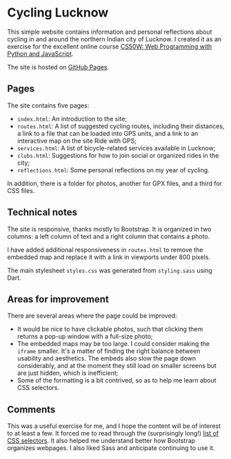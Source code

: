 # Cycling Lucknow

This simple website contains information and personal reflections about cycling in and around the northern Indian city of Lucknow. I created it as an exercise for the excellent online course [CS50W: Web Programming with Python and JavaScript](https://www.edx.org/course/cs50s-web-programming-with-python-and-javascript).

The site is hosted on <a href="https://spfrantz.github.io/cycling-lucknow/">GitHub Pages</a>.

## Pages

The site contains five pages:
* `index.html`: An introduction to the site;
* `routes.html`: A list of suggested cycling routes, including their distances, a link to a file that can be loaded into GPS units, and a link to an interactive map on the site Ride with GPS;
* `services.html`: A list of bicycle-related services available in Lucknow;
* `clubs.html`: Suggestions for how to join social or organized rides in the city;
* `reflections.html`: Some personal reflections on my year of cycling.

In addition, there is a folder for photos, another for GPX files, and a third for CSS files.

## Technical notes

The site is responsive, thanks mostly to Bootstrap. It is organized in two columns: a left column of text and a right column that contains a photo.

I have added additional responsiveness in `routes.html` to remove the embedded map and replace it with a link in viewports under 800 pixels.

The main stylesheet `styles.css` was generated from `styling.sass` using Dart.

## Areas for improvement

There are several areas where the page could be improved:
* It would be nice to have clickable photos, such that clicking them returns a pop-up window with a full-size photo;
* The embedded maps may be too large. I could consider making the `iframe` smaller. It's a matter of finding the right balance between usability and aesthetics. The embeds also slow the page down considerably, and at the moment they still load on smaller screens but are just hidden, which is inefficient;
* Some of the formatting is a bit contrived, so as to help me learn about CSS selectors.

## Comments

This was a useful exercise for me, and I hope the content will be of interest to at least a few. It forced me to read through the (surprisingly long!) [list of CSS selectors](https://www.w3schools.com/cssref/css_selectors.asp). It also helped me understand better how Bootstrap organizes webpages. I also  liked Sass and anticipate continuing to use it.
